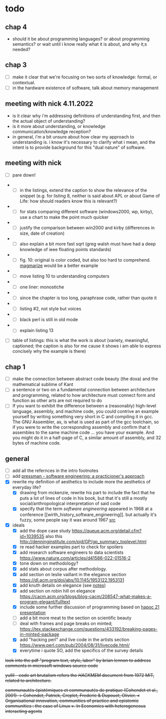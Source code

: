 # todo

## chap 4

- should it be about programming languages? or about programming semantics? or wait until i know really what it is about, and why it;s needed?

## chap 3

- [ ] make it clear that we're focusing on two sorts of knowledge: formal, or contextual.
- [ ] in the hardware existence of software, talk about memory management

## meeting with nick 4.11.2022

- is it clear why i'm addressing definitions of understanding first, and then the actual object of understanding?
- is it more about understanding, or knowledge communication/knowledge reception?
- in general, i'm a bit unsure about how clear my approach to understanding is. i know it's necessary to clarify what i mean, and the intent is to provide background for this "dual nature" of software.

## meeting with nick

- [ ] pare down!
- - [ ] in the listings, extend the caption to show the relevance of the snippet (e.g. for listing 8, neither is said about APL or about Game of Life: how should readers know this is relevant?)
- - [ ] for stats comparing different software (windows2000, wp, kirby), use a chart to make the point much quicker
- - [ ] justify the comparison between win2000 and kirby (differences in size, date of creation)
- - [ ] also explain a bit more fast sqrt (greg walsh must have had a deep knowledge of ieee floating points standards)
- - [ ] fig. 10: original is color coded, but also too hard to comprehend. [magmarize](https://demozoo.org/productions/305589/) would be a better example
- - [ ] move listing 10 to understanding computers
- - [ ] one liner: monostiche
- - [ ] since the chapter is too long, paraphrase code, rather than quote it
- - [ ] listing #2, not style but voices
- - [ ] black perl is still in old mode
- - [ ] explain listing 13
- [ ] table of listings: this is what the work is about (variety, meaningful, captioned; the caption is also for me cause it shows i am able to express concisely why the example is there)

## chap 1

- [ ] make the connection between abstract code beauty (the doxa) and the mathematical sublime of Kant
- [ ] a sentence or two on a fundamental connection between architecture and programming, related to how architecture must connect form and function as other arts are not required to do
- [ ] If you want to exhibit the difference between a (reasonably) high-level language, assembly, and machine code, you could contrive an example yourself by writing something very short in C and compiling it in gcc. The GNU Assembler, as, is what is used as part of the gcc toolchain, so if you were to write the corresponding assembly and confirm that it assembles to the same machine code ... you have your example. And you might do it in a half-page of C, a similar amount of assembly, and 32 bytes of machine code.

## general

- [ ] add all the refernces in the intro footnotes
- [ ] add [pressman - software engineering: a practicioner's approach](../readings/notes/pressman_software_engineering_practicioners_approach.md)
- [x] rewrite my definition of aesthetics to include more the aesthetics of everyday life?
  - [x] drawing from mckenzie, rewrite his part to include the fact that he puts a lot of lines of code in his book, but that it's still a mostly social/anthropological interpretation of said code
  - [x] specify that the term _software engineering_ appeared in 1968 at a conference [[wirth_history_software_engineering]]. but actually it's fuzzy, some people say it was around 1967 [src](https://www.princeton.edu/~hos/mike/articles/hcht.pdf)
- [x] ideals
  - [x] add the dope case study https://queue.acm.org/detail.cfm?id=1039535 also this http://denninginstitute.com/pjd/GP/gp_summary_toplevel.html
  - [x] re read hacker examples part to check for spoilers
  - [x] add research software engineers to data scientists https://www.nature.com/articles/d41586-022-01516-2
  - [x] tone down on methodology?
  - [x] add stats about corpus after methodology.
  - [x] add section on leslie vaillant in the elegance section https://dl.acm.org/doi/abs/10.1145/1953122.1953131
  - [x] add knuth details on elegance (see [notes](../readings/notes/fuller_software_elegance.md))
  - [x] add section on robin hill on elegance https://cacm.acm.org/blogs/blog-cacm/208547-what-makes-a-program-elegant/fulltext
  - [x] include some further discussion of programming based on [hapoc 21 presentation](https://hapoc2021.sciencesconf.org/data/pages/_Toscano_Intentionalities_of_code_presentation.pdf)
  - [ ] add a bit more meat to the section on scientific beauty
  - [ ] deal with frames and page breaks on minted; https://tex.stackexchange.com/questions/433192/breaking-pages-in-minted-package
  - [x] add "hacking perl" and live code in the artists section https://www.perl.com/pub/2004/08/31/livecode.html/
  - [x] everytime i quote SO, add the specifics of the survey details

~~look into the pdf "program text, style, laber" by brian lennon to address comments in microsoft windows source code~~

~~yullil - code art brutalism refers the _HACKMEM_ document from 1972 MIT, related to architecture.~~

~~communautés épistémiques et communautés de pratique (Cohendet et al., 2001) -> Cohendet, Patrick, Creplet, Frederic & Dupouet, Olivier. « Organisational innovation, communities of practice and epistemic communities : the case of Linux ». In Economics with heterogeneous interacting agents~~